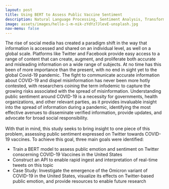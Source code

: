 ```yaml
---
layout: post
title: Using BERT to Assess Public Vaccine Sentiment 
description: Natural Language Processing, Sentiment Analysis, Transformer Models  
image: assets/images/hello-i-m-nik-zYdYz7JlevE-unsplash.jpg
nav-menu: false
---
```


The rise of social media has created a paradigm shift in the way that information is accessed and shared on an individual level, as well on a global scale. Platforms like Twitter and Facebook provide easy access to a range of content that can create, augment, and proliferate both accurate and misleading information on a wide range of subjects. At no time has this been of more importance than the present, with no end in sight yet to the global Covid-19 pandemic. The fight to communicate accurate information about COVID-19 and dispel misinformation has never been more hotly contested, with researchers coining the term infodemic to capture the growing risks associated with the spread of misinformation. Understanding public sentiment around COVID-19 is a necessity for governments, health organizations, and other relevant parties, as it provides invaluable insight into the spread of information during a pandemic, identifying the most effective avenues to disseminate verified information, provide updates, and advocate for broad social responsibility. 
<br> <br> 
With that in mind, this study seeks to bring insight to one piece of this problem, assessing public sentiment expressed on Twitter towards COVID-19 vaccines. To achieve this goal, three main goals were identified:

<ul>
  <li>Train a BERT model to assess public emotion and sentiment on Twitter conscerning COVID-19 Vaccines in the United States</li>
  <li>Construct an API to enable rapid ingest and interpretation of real-time tweets on this topic</li>
  <li>Case Study: Investigate the emergence of the Omicron variant of COVID-19 in the United States, visualize its effects on Twitter-based public emotion, and provide resources to enable future research 
</li>
</ul>
